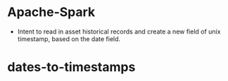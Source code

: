 # Apache-Spark
* Intent to read in asset historical records and create a new field of unix timestamp, based on the date field.
 # dates-to-timestamps
